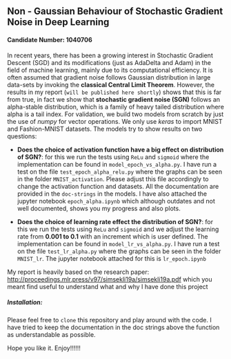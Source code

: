 ## Non - Gaussian Behaviour of Stochastic Gradient Noise in Deep Learning

#### Candidate Number: 1040706

In recent years, there has been a growing interest in Stochastic Gradient Descent
(SGD) and its modifications (just as AdaDelta and Adam) in the field of machine learning, mainly due to its
computational efficiency. It is often assumed that gradient noise follows Gaussian
distribution in large data-sets by invoking the __classical Central Limit Theorem__.
However, the results in my report (`will be published here shortly`) shows that this is far from true, in fact we show that
__stochastic gradient noise (SGN)__ follows an alpha-stable distribution, which is a family
of heavy tailed distribution where alpha is a tail index. For validation, we build two models from scratch by just the use of *numpy* for vector operations. We only use *keras* to import MNIST and Fashion-MNIST datasets. The models try to show results on two questions: 

* __Does the choice of activation function have a big effect on distribution of SGN?__: for this we run the tests using `ReLu` and `sigmoid` where the implementation can be found in `model_epoch_vs_alpha.py`. I have run a test on the file `test_epoch_alpha_relu.py` where the graphs can be seen in the folder `MNIST_activation`. Please adjust this file accordingly to change the activation function and datasets. All the documentation are provided in the `doc-strings` in the models. I have also attached the jupyter notebook `epoch_alpha.ipynb` which although outdates and not well documented, shows you my progress and also plots. 

* __Does the choice of learning rate effect the distribution of SGN?__: for this we run the tests using `ReLu` and `sigmoid` and we adjust the learning rate from __0.001 to 0.1__ with an increment which is user defined. The implementation can be found in `model_lr_vs_alpha.py`. I have run a test on the file `test_lr_alpha.py` where the graphs can be seen in the folder `MNIST_lr`. The jupyter notebook attached for this is `lr_epoch.ipynb`

My report is heavily based on the research paper: http://proceedings.mlr.press/v97/simsekli19a/simsekli19a.pdf which you meant find useful to understand what and why I have done this project

##### Installation: 

Please feel free to `clone` this repository and play around with the code. I have tried to keep the documentation in the doc strings above the function as understandable as possible.








Hope you like it. Enjoy!!!!!!
